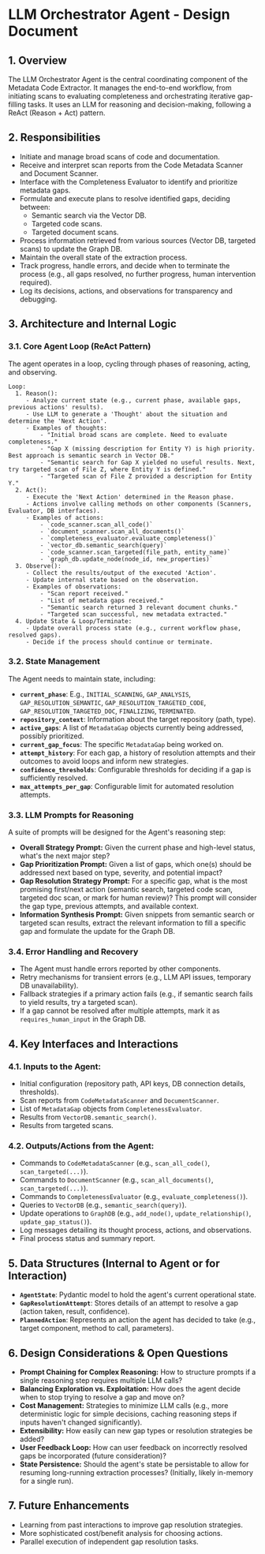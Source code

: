 # LLM Orchestrator Agent - Design Document

## 1. Overview
The LLM Orchestrator Agent is the central coordinating component of the Metadata Code Extractor. It manages the end-to-end workflow, from initiating scans to evaluating completeness and orchestrating iterative gap-filling tasks. It uses an LLM for reasoning and decision-making, following a ReAct (Reason + Act) pattern.

## 2. Responsibilities
- Initiate and manage broad scans of code and documentation.
- Receive and interpret scan reports from the Code Metadata Scanner and Document Scanner.
- Interface with the Completeness Evaluator to identify and prioritize metadata gaps.
- Formulate and execute plans to resolve identified gaps, deciding between:
    - Semantic search via the Vector DB.
    - Targeted code scans.
    - Targeted document scans.
- Process information retrieved from various sources (Vector DB, targeted scans) to update the Graph DB.
- Maintain the overall state of the extraction process.
- Track progress, handle errors, and decide when to terminate the process (e.g., all gaps resolved, no further progress, human intervention required).
- Log its decisions, actions, and observations for transparency and debugging.

## 3. Architecture and Internal Logic

### 3.1. Core Agent Loop (ReAct Pattern)
The agent operates in a loop, cycling through phases of reasoning, acting, and observing.

```
Loop:
  1. Reason():
     - Analyze current state (e.g., current phase, available gaps, previous actions' results).
     - Use LLM to generate a 'Thought' about the situation and determine the 'Next Action'.
     - Examples of thoughts:
         - "Initial broad scans are complete. Need to evaluate completeness."
         - "Gap X (missing description for Entity Y) is high priority. Best approach is semantic search in Vector DB."
         - "Semantic search for Gap X yielded no useful results. Next, try targeted scan of File Z, where Entity Y is defined."
         - "Targeted scan of File Z provided a description for Entity Y."
  2. Act():
     - Execute the 'Next Action' determined in the Reason phase.
     - Actions involve calling methods on other components (Scanners, Evaluator, DB interfaces).
     - Examples of actions:
         - `code_scanner.scan_all_code()`
         - `document_scanner.scan_all_documents()`
         - `completeness_evaluator.evaluate_completeness()`
         - `vector_db.semantic_search(query)`
         - `code_scanner.scan_targeted(file_path, entity_name)`
         - `graph_db.update_node(node_id, new_properties)`
  3. Observe():
     - Collect the results/output of the executed 'Action'.
     - Update internal state based on the observation.
     - Examples of observations:
         - "Scan report received."
         - "List of metadata gaps received."
         - "Semantic search returned 3 relevant document chunks."
         - "Targeted scan successful, new metadata extracted."
  4. Update State & Loop/Terminate:
     - Update overall process state (e.g., current workflow phase, resolved gaps).
     - Decide if the process should continue or terminate.
```

### 3.2. State Management
The Agent needs to maintain state, including:
- **`current_phase`**: E.g., `INITIAL_SCANNING`, `GAP_ANALYSIS`, `GAP_RESOLUTION_SEMANTIC`, `GAP_RESOLUTION_TARGETED_CODE`, `GAP_RESOLUTION_TARGETED_DOC`, `FINALIZING`, `TERMINATED`.
- **`repository_context`**: Information about the target repository (path, type).
- **`active_gaps`**: A list of `MetadataGap` objects currently being addressed, possibly prioritized.
- **`current_gap_focus`**: The specific `MetadataGap` being worked on.
- **`attempt_history`**: For each gap, a history of resolution attempts and their outcomes to avoid loops and inform new strategies.
- **`confidence_thresholds`**: Configurable thresholds for deciding if a gap is sufficiently resolved.
- **`max_attempts_per_gap`**: Configurable limit for automated resolution attempts.

### 3.3. LLM Prompts for Reasoning
A suite of prompts will be designed for the Agent's reasoning step:
- **Overall Strategy Prompt:** Given the current phase and high-level status, what's the next major step?
- **Gap Prioritization Prompt:** Given a list of gaps, which one(s) should be addressed next based on type, severity, and potential impact?
- **Gap Resolution Strategy Prompt:** For a specific gap, what is the most promising first/next action (semantic search, targeted code scan, targeted doc scan, or mark for human review)? This prompt will consider the gap type, previous attempts, and available context.
- **Information Synthesis Prompt:** Given snippets from semantic search or targeted scan results, extract the relevant information to fill a specific gap and formulate the update for the Graph DB.

### 3.4. Error Handling and Recovery
- The Agent must handle errors reported by other components.
- Retry mechanisms for transient errors (e.g., LLM API issues, temporary DB unavailability).
- Fallback strategies if a primary action fails (e.g., if semantic search fails to yield results, try a targeted scan).
- If a gap cannot be resolved after multiple attempts, mark it as `requires_human_input` in the Graph DB.

## 4. Key Interfaces and Interactions

### 4.1. Inputs to the Agent:
- Initial configuration (repository path, API keys, DB connection details, thresholds).
- Scan reports from `CodeMetadataScanner` and `DocumentScanner`.
- List of `MetadataGap` objects from `CompletenessEvaluator`.
- Results from `VectorDB.semantic_search()`.
- Results from targeted scans.

### 4.2. Outputs/Actions from the Agent:
- Commands to `CodeMetadataScanner` (e.g., `scan_all_code()`, `scan_targeted(...)`).
- Commands to `DocumentScanner` (e.g., `scan_all_documents()`, `scan_targeted(...)`).
- Commands to `CompletenessEvaluator` (e.g., `evaluate_completeness()`).
- Queries to `VectorDB` (e.g., `semantic_search(query)`).
- Update operations to `GraphDB` (e.g., `add_node()`, `update_relationship()`, `update_gap_status()`).
- Log messages detailing its thought process, actions, and observations.
- Final process status and summary report.

## 5. Data Structures (Internal to Agent or for Interaction)
- **`AgentState`**: Pydantic model to hold the agent's current operational state.
- **`GapResolutionAttempt`**: Stores details of an attempt to resolve a gap (action taken, result, confidence).
- **`PlannedAction`**: Represents an action the agent has decided to take (e.g., target component, method to call, parameters).

## 6. Design Considerations & Open Questions
- **Prompt Chaining for Complex Reasoning:** How to structure prompts if a single reasoning step requires multiple LLM calls?
- **Balancing Exploration vs. Exploitation:** How does the agent decide when to stop trying to resolve a gap and move on?
- **Cost Management:** Strategies to minimize LLM calls (e.g., more deterministic logic for simple decisions, caching reasoning steps if inputs haven't changed significantly).
- **Extensibility:** How easily can new gap types or resolution strategies be added?
- **User Feedback Loop:** How can user feedback on incorrectly resolved gaps be incorporated (future consideration)?
- **State Persistence:** Should the agent's state be persistable to allow for resuming long-running extraction processes? (Initially, likely in-memory for a single run).

## 7. Future Enhancements
- Learning from past interactions to improve gap resolution strategies.
- More sophisticated cost/benefit analysis for choosing actions.
- Parallel execution of independent gap resolution tasks. 